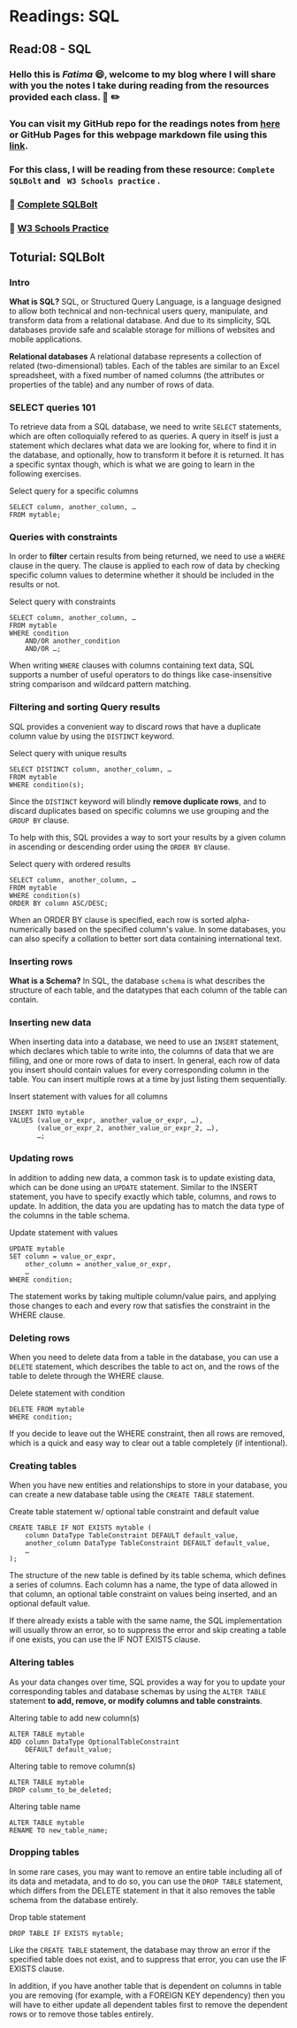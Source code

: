 # Readings: SQL
## Read:08 - SQL

### Hello this is ***Fatima*** :smile:, welcome to my blog where I will share with you the notes I take during reading from the resources provided each class. :closed_book: :pencil2:
### You can visit my GitHub repo for the readings notes from [here](https://github.com/fati-ma/reading-notes-301) or GitHub Pages for this webpage markdown file using this [link](https://fati-ma.github.io/reading-notes-301/read-08).

### For this class, I will be reading from these resource: `Complete SQLBolt` and ` W3 Schools practice` .

### :pushpin: [Complete SQLBolt](https://sqlbolt.com/)
### :pushpin: [ W3 Schools Practice](https://www.w3schools.com/sql/trysql.asp?filename=trysql_select_all)

## Toturial: SQLBolt

### Intro

**What is SQL?**
SQL, or Structured Query Language, is a language designed to allow both technical and non-technical users query, manipulate, and transform data from a relational database. And due to its simplicity, SQL databases provide safe and scalable storage for millions of websites and mobile applications.

**Relational databases**
A relational database represents a collection of related (two-dimensional) tables. Each of the tables are similar to an Excel spreadsheet, with a fixed number of named columns (the attributes or properties of the table) and any number of rows of data.


### SELECT queries 101

To retrieve data from a SQL database, we need to write `SELECT` statements, which are often colloquially refered to as queries. A query in itself is just a statement which declares what data we are looking for, where to find it in the database, and optionally, how to transform it before it is returned. It has a specific syntax though, which is what we are going to learn in the following exercises.

Select query for a specific columns
```
SELECT column, another_column, …
FROM mytable;
```


### Queries with constraints

In order to **filter** certain results from being returned, we need to use a `WHERE` clause in the query. The clause is applied to each row of data by checking specific column values to determine whether it should be included in the results or not.

Select query with constraints
```
SELECT column, another_column, …
FROM mytable
WHERE condition
    AND/OR another_condition
    AND/OR …;
```

When writing `WHERE` clauses with columns containing text data, SQL supports a number of useful operators to do things like case-insensitive string comparison and wildcard pattern matching. 

### Filtering and sorting Query results

SQL provides a convenient way to discard rows that have a duplicate column value by using the `DISTINCT` keyword.

Select query with unique results
```
SELECT DISTINCT column, another_column, …
FROM mytable
WHERE condition(s);
```

Since the `DISTINCT` keyword will blindly **remove duplicate rows**, and to discard duplicates based on specific columns we use grouping and the `GROUP BY` clause.

To help with this, SQL provides a way to sort your results by a given column in ascending or descending order using the `ORDER BY` clause.

Select query with ordered results
```
SELECT column, another_column, …
FROM mytable
WHERE condition(s)
ORDER BY column ASC/DESC;
```
When an ORDER BY clause is specified, each row is sorted alpha-numerically based on the specified column's value. In some databases, you can also specify a collation to better sort data containing international text.


### Inserting rows

**What is a Schema?**
In SQL, the database `schema` is what describes the structure of each table, and the datatypes that each column of the table can contain.


### Inserting new data

When inserting data into a database, we need to use an `INSERT` statement, which declares which table to write into, the columns of data that we are filling, and one or more rows of data to insert. In general, each row of data you insert should contain values for every corresponding column in the table. You can insert multiple rows at a time by just listing them sequentially.

Insert statement with values for all columns
```
INSERT INTO mytable
VALUES (value_or_expr, another_value_or_expr, …),
       (value_or_expr_2, another_value_or_expr_2, …),
       …;
```

### Updating rows

In addition to adding new data, a common task is to update existing data, which can be done using an `UPDATE` statement. Similar to the INSERT statement, you have to specify exactly which table, columns, and rows to update. In addition, the data you are updating has to match the data type of the columns in the table schema.

Update statement with values
```
UPDATE mytable
SET column = value_or_expr, 
    other_column = another_value_or_expr, 
    …
WHERE condition;
```

The statement works by taking multiple column/value pairs, and applying those changes to each and every row that satisfies the constraint in the WHERE clause.

### Deleting rows

When you need to delete data from a table in the database, you can use a `DELETE` statement, which describes the table to act on, and the rows of the table to delete through the WHERE clause.

Delete statement with condition
```
DELETE FROM mytable
WHERE condition;
```

If you decide to leave out the WHERE constraint, then all rows are removed, which is a quick and easy way to clear out a table completely (if intentional).


### Creating tables

When you have new entities and relationships to store in your database, you can create a new database table using the `CREATE TABLE` statement.

Create table statement w/ optional table constraint and default value
```
CREATE TABLE IF NOT EXISTS mytable (
    column DataType TableConstraint DEFAULT default_value,
    another_column DataType TableConstraint DEFAULT default_value,
    …
);
```

The structure of the new table is defined by its table schema, which defines a series of columns. Each column has a name, the type of data allowed in that column, an optional table constraint on values being inserted, and an optional default value.

If there already exists a table with the same name, the SQL implementation will usually throw an error, so to suppress the error and skip creating a table if one exists, you can use the IF NOT EXISTS clause.

### Altering tables

As your data changes over time, SQL provides a way for you to update your corresponding tables and database schemas by using the `ALTER TABLE` statement **to add, remove, or modify columns and table constraints**.

Altering table to add new column(s)
```
ALTER TABLE mytable
ADD column DataType OptionalTableConstraint 
    DEFAULT default_value;
```
 
Altering table to remove column(s)
```
ALTER TABLE mytable
DROP column_to_be_deleted; 
```

Altering table name
```
ALTER TABLE mytable
RENAME TO new_table_name;
```

### Dropping tables
In some rare cases, you may want to remove an entire table including all of its data and metadata, and to do so, you can use the `DROP TABLE` statement, which differs from the DELETE statement in that it also removes the table schema from the database entirely.

Drop table statement
```
DROP TABLE IF EXISTS mytable;
```

Like the `CREATE TABLE` statement, the database may throw an error if the specified table does not exist, and to suppress that error, you can use the IF EXISTS clause.

In addition, if you have another table that is dependent on columns in table you are removing (for example, with a FOREIGN KEY dependency) then you will have to either update all dependent tables first to remove the dependent rows or to remove those tables entirely.

